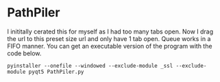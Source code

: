 # PathPiler
I inititally cerated this for myself as I had too many tabs open. Now I drag the url to this preset size url and only have 1 tab open. Queue works in a FIFO manner.
You can get an executable version of the program with the code below.

`
pyinstaller --onefile --windowed --exclude-module _ssl --exclude-module pyqt5 PathPiler.py
` 

